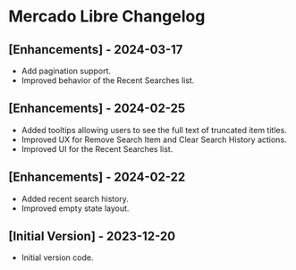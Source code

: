 # Mercado Libre Changelog

## [Enhancements] - 2024-03-17

- Add pagination support.
- Improved behavior of the Recent Searches list.

## [Enhancements] - 2024-02-25

- Added tooltips allowing users to see the full text of truncated item titles.
- Improved UX for Remove Search Item and Clear Search History actions.
- Improved UI for the Recent Searches list.

## [Enhancements] - 2024-02-22

- Added recent search history.
- Improved empty state layout.

## [Initial Version] - 2023-12-20

- Initial version code.
